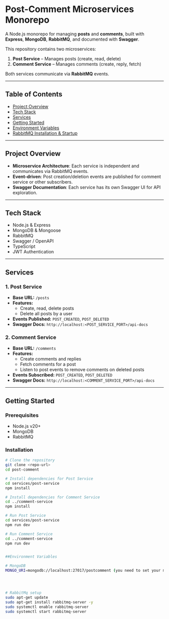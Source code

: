 # Post-Comment Microservices Monorepo

A Node.js monorepo for managing **posts** and **comments**, built with **Express**, **MongoDB**, **RabbitMQ**, and documented with **Swagger**.  

This repository contains two microservices:

1. **Post Service** – Manages posts (create, read, delete)  
2. **Comment Service** – Manages comments (create, reply, fetch)  

Both services communicate via **RabbitMQ** events.  

---

## Table of Contents
- [Project Overview](#project-overview)  
- [Tech Stack](#tech-stack)  
- [Services](#services)  
- [Getting Started](#getting-started)  
- [Environment Variables](#environment-variables)  
- [RabbitMQ Installation & Startup](#rabbitmq-installation--startup)  
---

## Project Overview

- **Microservice Architecture**: Each service is independent and communicates via RabbitMQ events.  
- **Event-driven**: Post creation/deletion events are published for comment service or other subscribers.  
- **Swagger Documentation**: Each service has its own Swagger UI for API exploration.  

---

## Tech Stack

- Node.js & Express  
- MongoDB & Mongoose  
- RabbitMQ  
- Swagger / OpenAPI  
- TypeScript  
- JWT Authentication  

---

## Services

### 1. Post Service

- **Base URL:** `/posts`  
- **Features:**
  - Create, read, delete posts  
  - Delete all posts by a user  
- **Events Published:** `POST_CREATED`, `POST_DELETED`  
- **Swagger Docs:** `http://localhost:<POST_SERVICE_PORT>/api-docs`  

### 2. Comment Service

- **Base URL:** `/comments`  
- **Features:**
  - Create comments and replies  
  - Fetch comments for a post  
  - Listen to post events to remove comments on deleted posts  
- **Events Subscribed:** `POST_CREATED`, `POST_DELETED`  
- **Swagger Docs:** `http://localhost:<COMMENT_SERVICE_PORT>/api-docs`  

---

## Getting Started

### Prerequisites

- Node.js v20+  
- MongoDB  
- RabbitMQ  

### Installation

```bash
# Clone the repository
git clone <repo-url>
cd post-comment

# Install dependencies for Post Service
cd services/post-service
npm install

# Install dependencies for Comment Service
cd ../comment-service
npm install

# Run Post Service
cd services/post-service
npm run dev

# Run Comment Service
cd ../comment-service
npm run dev


##Environment Variables

# MongoDB
MONGO_URI=mongodb://localhost:27017/postcomment (you need to set your mongodb url in .env file )




# RabbitMq setup
sudo apt-get update
sudo apt-get install rabbitmq-server -y
sudo systemctl enable rabbitmq-server
sudo systemctl start rabbitmq-server


